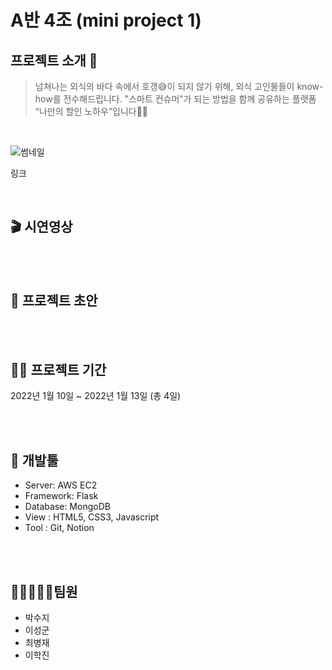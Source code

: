# A반 4조 (mini project 1)

## 프로젝트 소개 🍚

> 넘쳐나는 외식의 바다 속에서 호갱😅이 되지 않기 위해, 외식 고인물들이 know-how를 전수해드립니다.
"스마트 컨슈머”가 되는 방법을 함께 공유하는 플랫폼 “나만의 할인 노하우”입니다💪🏻
>

<br/>

![썸네일](https://img1.daumcdn.net/thumb/R1280x0/?scode=mtistory2&fname=https%3A%2F%2Fblog.kakaocdn.net%2Fdn%2FXX6hG%2FbtrqAVNLAnj%2FAxRyj8bcH5H2xpO7iF7aa0%2Fimg.png)

링크

<br/>

## 🎬 시연영상

<br/>
<br/>

## 🎨 프로젝트 초안


<br/>
<br/>

## 👨‍💻 프로젝트 기간

2022년 1월 10일 ~ 2022년 1월 13일 (총 4일)

<br/>
<br/>

## 🔨 개발툴

-   Server: AWS EC2
-   Framework: Flask
-   Database: MongoDB
-   View : HTML5, CSS3, Javascript
-   Tool : Git, Notion

<br/>
<br/>

## 👨🏻‍🤝‍👨🏻팀원

-   박수지
-   이성군
-   최병재
-   이학진

<br/>
<br/>
